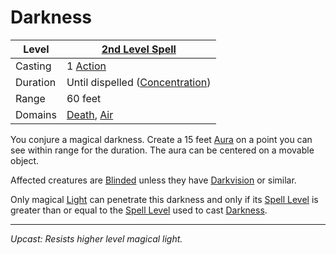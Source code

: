 # Darkness

| Level    | [2nd Level Spell](2nd%20Level%20Spells.md)                                   |
| -------- | ---------------------------------------------------------------------------- |
| Casting  | 1 [Action](../../../../Game%20Procedures/Core%20Procedures/Action.md)        |
| Duration | Until dispelled ([Concentration](../../Concentration.md))                    |
| Range    | 60 feet                                                                      |
| Domains  | [Death](../../Spell%20Domains/Death.md), [Air](../../Spell%20Domains/Air.md) |

You conjure a magical darkness. Create a 15 feet [Aura](../../Areas%20of%20Effect/Aura.md) on a point you can see within range for the duration. The aura can be centered on a movable object.

Affected creatures are [Blinded](../../../../Game%20Procedures/Conditions/Blinded.md) unless they have [Darkvision](Darkvision.md) or similar.

Only magical [Light](../Level%201/Light.md) can penetrate this darkness and only if its [Spell Level](../../Spell%20Level.md) is greater than or equal to the [Spell Level](../../Spell%20Level.md) used to cast [Darkness](../../../../Game%20Procedures/Hazards/Darkness.md).

---
*Upcast: Resists higher level magical light.*
